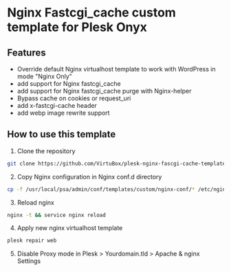 # Nginx Fastcgi_cache custom template for Plesk Onyx

## Features

* Override default Nginx virtualhost template to work with WordPress in mode "Nginx Only"
* add support for Nginx fastcgi_cache
* add support for Nginx fastcgi_cache purge with Nginx-helper
* Bypass cache on cookies or request_uri
* add x-fastcgi-cache header
* add webp image rewrite support

## How to use this template

1) Clone the repository

```bash
git clone https://github.com/VirtuBox/plesk-nginx-fascgi-cache-template.git /usr/local/psa/admin/conf/templates/custom
```

2) Copy Nginx configuration in Nginx conf.d directory

```bash
cp -f /usr/local/psa/admin/conf/templates/custom/nginx-conf/* /etc/nginx/conf.d/
```

3) Reload nginx

```bash
nginx -t && service nginx reload
```

4) Apply new nginx virtualhost template

```bash
plesk repair web
```

5) Disable Proxy mode in Plesk > Yourdomain.tld > Apache & nginx Settings
